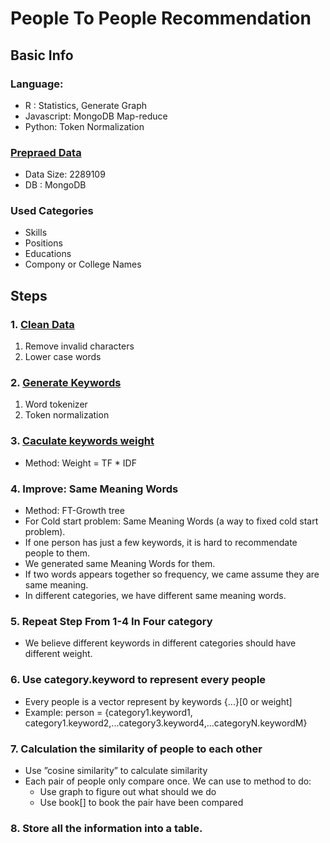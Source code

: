 # People To People Recommendation

## Basic Info

### Language:

- R : Statistics, Generate Graph
- Javascript: MongoDB Map-reduce
- Python: Token Normalization

### [Prepraed Data](https://github.com/zhou-dong/people-to-people/blob/master/clean-data.md#prepared-data)

- Data Size: 2289109
- DB : MongoDB

### Used Categories

- Skills
- Positions
- Educations
- Compony or College Names

## Steps

### 1. [Clean Data](https://github.com/zhou-dong/people-to-people/blob/master/clean-data.md#clean-data)

1. Remove invalid characters
2. Lower case words

### 2. [Generate Keywords](https://github.com/zhou-dong/people-to-people/blob/master/clean-data.md#generate-keywords)

1. Word tokenizer
2. Token normalization

### 3. [Caculate keywords weight](https://github.com/zhou-dong/people-to-people/blob/master/calculate-weight.md)

- Method: Weight = TF * IDF

### 4. Improve: Same Meaning Words 

+ Method: FT-Growth tree
+ For Cold start problem: Same Meaning Words (a way to fixed cold start problem).
+ If one person has just a few keywords, it is hard to recommendate people to them.
+ We generated same Meaning Words for them.
+ If two words appears together so frequency, we came assume they are same meaning.
+ In different categories, we have different same meaning words.

### 5. Repeat Step From 1-4 In Four category

 - We believe different keywords in different categories should have different weight.

### 6. Use category.keyword to represent every people
  - Every people is a vector represent by keywords {...}[0 or weight]
  - Example: person = {category1.keyword1, category1.keyword2,...category3.keyword4,...categoryN.keywordM}

### 7. Calculation the similarity of people to each other
  - Use ”cosine similarity” to calculate similarity
  - Each pair of people only compare once. We can use to method to do:
    + Use graph to figure out what should we do
    + Use book[] to book the pair have been compared

### 8. Store all the information into a table.
